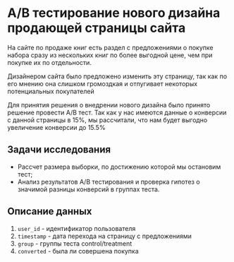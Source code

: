 # A/B тестирование нового дизайна продающей страницы сайта

На сайте по продаже книг есть раздел с предложениями о покупке набора сразу из нескольких книг по более выгодной цене, чем при покупке их по отдельности.

Дизайнером сайта было предложено изменить эту страницу, так как по его мнению она слишком громоздкая и отпугивает некоторых потенциальных покупателей

Для принятия решения о внедрении нового дизайна было принято решение провести A/B тест. Так как у нас имеются данные о конверсии с данной страницы в 15%, мы рассчитали, что нам будет выгодно увеличение конверсии до 15.5%

## Задачи исследования

- Рассчет размера выборки, по достижению которой мы остановим тест;
- Анализ результатов A/B тестирования и проверка гипотез о значимой разницы конверсий в группах теста.

## Описание данных

1. `user_id` - идентификатор пользователя
2. `timestamp` - дата перехода на страницу с предложениями
3. `group` - группы теста control/treatment
4. `converted` - была ли совершена покупка
